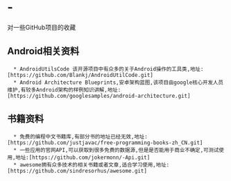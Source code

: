 # -
对一些GitHub项目的收藏
## Android相关资料
      * AndroidUtilsCode 该开源项目中有众多的关于Android操作的工具类,地址:[https://github.com/Blankj/AndroidUtilCode.git]
      * Android Architecture Blueprints,安卓架构蓝图,该项目由google核心开发人员维护,有较多Android架构的样例知识讲解,地址:[https://github.com/googlesamples/android-architecture.git]


## 书籍资料
      * 免费的编程中文书籍库,有部分书的地址已经无效,地址:[https://github.com/justjavac/free-programming-books-zh_CN.git]
      * 一些应用的官网API,可以获取到很多免费的数据源,但是是否能用于商业不确定,可测试使用,地址:[https://github.com/jokermonn/-Api.git]
      * awesome拥有众多技术的相关书籍或者文章,适合学习使用,地址:[https://github.com/sindresorhus/awesome.git]
